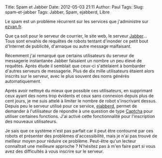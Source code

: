 Title: Spam et Jabber
Date: 2012-05-03 21:11
Author: Paul
Tags: 
Slug: spam-et-jabber
Tags: Jabber, Spam, ejabberd, Libre

Le spam est un problème récurrent sur les services que j'administre sur
[ezvan.fr](http://www.ezvan.fr).

Que ça soit pour le serveur de courrier, le site web, le serveur
[Jabber](http://fr.wikipedia.org/wiki/Extensible_Messaging_and_Presence_Protocol)...
Tous sont envahis de requêtes de robots tentant d'inonder ce petit bout
d'Internet de publicité, d'arnaque ou autre message malfaisant.

Récemment j'ai remarqué que certains utilisateurs du serveur de
messagerie instantanée Jabber faisaient un nombre un peu élevé de
requêtes. Après étude il semblait que ceux-ci s'attelaient à bombarder
d'autres serveurs de messagerie. Plus de dix mille utilisateurs étaient
alors inscrits sur le serveur, avec le plus souvent des noms générés
automatiquement.

Après avoir nettoyé du mieux que possible ces utilisateurs, en
supprimant ceux ayant des noms trop évidents et ceux sans connexion
depuis plus de cent jours, je me suis attelé à limiter le nombre de
robot s'inscrivant dessus. Depuis peu le serveur utilisé pour ce
service, [ejabberd](http://www.ejabberd.im/), permet de demander à
l'utilisateur de répondre à une question de type
[Captcha](http://fr.wikipedia.org/wiki/Captcha) pour utiliser certaines
fonctions. J'ai activé cette fonctionnalité pour l'inscription des
nouveaux utilisateurs.

Je sais que ce système n'est pas parfait car il peut être contourné par
ces robots et présenter des problèmes d'accessibilité, mais je n'ai pas
trouvé de meilleur moyen pour réduire ce problème. Peut-être qu'un
lecteur connaîtrait une meilleure approche ? N'hésitez pas à m'en faire
part si vous avez des difficultés à vous inscrire sur le serveur.

